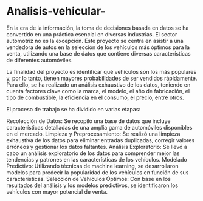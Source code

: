 # Analisis-vehicular-
En la era de la información, la toma de decisiones basada en datos se ha convertido en una práctica esencial en diversas industrias. El sector automotriz no es la excepción. Este proyecto se centra en asistir a una vendedora de autos en la selección de los vehículos más óptimos para la venta, utilizando una base de datos que contiene diversas características de diferentes automóviles.

La finalidad del proyecto es identificar qué vehículos son los más populares y, por lo tanto, tienen mayores probabilidades de ser vendidos rápidamente. Para ello, se ha realizado un análisis exhaustivo de los datos, teniendo en cuenta factores clave como la marca, el modelo, el año de fabricación, el tipo de combustible, la eficiencia en el consumo, el precio, entre otros.

El proceso de trabajo se ha dividido en varias etapas:

Recolección de Datos: Se recopiló una base de datos que incluye características detalladas de una amplia gama de automóviles disponibles en el mercado.
Limpieza y Preprocesamiento: Se realizó una limpieza exhaustiva de los datos para eliminar entradas duplicadas, corregir valores erróneos y gestionar los datos faltantes.
Análisis Exploratorio: Se llevó a cabo un análisis exploratorio de los datos para comprender mejor las tendencias y patrones en las características de los vehículos.
Modelado Predictivo: Utilizando técnicas de machine learning, se desarrollaron modelos para predecir la popularidad de los vehículos en función de sus características.
Selección de Vehículos Óptimos: Con base en los resultados del análisis y los modelos predictivos, se identificaron los vehículos con mayor potencial de venta.
